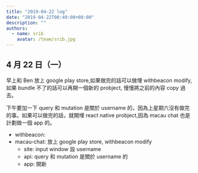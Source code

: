 ```yaml
---
title: "2019-04-22 log"
date: "2019-04-22T08:40:00+08:00"
description: ""
authors:
  - name: srib
    avatar: /team/srib.jpg
---
```


4 月 22 日（一）
---

早上和 Ben 放上 google play store,如果做完的話可以做埋 withbeacon modify,如果 bundle 不了的話可以再開一個新的 probject, 慢慢將之前的內容 copy 過去。

下午要加一下 query 和 mutation 是關於 username 的，因為上星期六沒有做完的事。如果可以做完的話，就開埋 react native probject,因為 macau chat 也是計劃做一個 app 的。

- withbeacon: 
- macau-chat: 放上 google play store, withbeacon modify
  - site: input window 設 username
  - api: query 和 mutation 是關於 username 的
  - app: 開新

